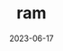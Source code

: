---
title: "ram"
cc-type: mammal
date: 2023-06-17
hashtag: ram
tags:
  - Male
  - Sheep
type-of:
  - Mammal
---